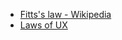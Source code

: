 - [Fitts's law - Wikipedia](https://en.wikipedia.org/wiki/Fitts%27s_law)
- [Laws of UX](https://lawsofux.com)
